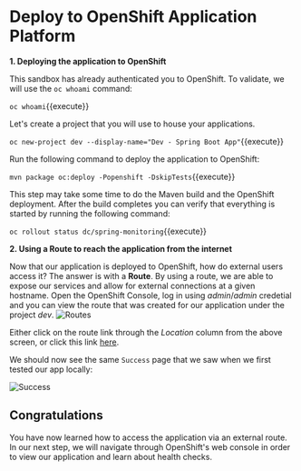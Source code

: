 # Deploy to OpenShift Application Platform
**1. Deploying the application to OpenShift**

This sandbox has already authenticated you to OpenShift. To validate, we will use the `oc whoami` command:

``oc whoami``{{execute}}

Let's create a project that you will use to house your applications.

``oc new-project dev --display-name="Dev - Spring Boot App"``{{execute}}

Run the following command to deploy the application to OpenShift:

``mvn package oc:deploy -Popenshift -DskipTests``{{execute}}

This step may take some time to do the Maven build and the OpenShift deployment. After the build completes you can verify that everything is started by running the following command:

``oc rollout status dc/spring-monitoring``{{execute}}
 
**2. Using a Route to reach the application from the internet** 

Now that our application is deployed to OpenShift, how do external users access it? The answer is with a **Route**. By using a route, we are able to expose our services and allow for external connections at a given hostname. Open the OpenShift Console, log in using _admin_/_admin_ credetial and you can view the route that was created for our application under the project _dev_.
![Routes](/openshift/assets/middleware/rhoar-monitoring/overviewRoutes.png)

Either click on the route link through the _Location_ column from the above screen, or click this link [here](http://spring-monitoring-dev.[[HOST_SUBDOMAIN]]-80-[[KATACODA_HOST]].environments.katacoda.com/fruits).

We should now see the same `Success` page that we saw when we first tested our app locally:

![Success](/openshift/assets/middleware/rhoar-monitoring/success.png)

## Congratulations

You have now learned how to access the application via an external route. In our next step, we will navigate through OpenShift's web console in order to view our application and learn about health checks.